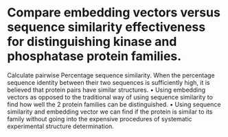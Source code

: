 # Compare embedding vectors versus sequence similarity effectiveness for distinguishing kinase and phosphatase protein families.
Calculate pairwise Percentage sequence similarity. When the percentage sequence identity between their two sequences is sufficiently high, it is believed that protein pairs have similar structures.
• Using embedding vectors as opposed to the traditional way of using sequence similarity to find how well the 2 protein families can be distinguished.
• Using sequence similarity and embedding vector we can find if the protein is similar to its family without going into the expensive procedures of systematic experimental structure determination.
